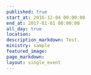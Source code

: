 ```yaml
---
published: true
start_at: 2016-12-04 00:00:00
end_at: 2017-01-01 00:00:00
all_day: true
location:
description_markdown: Test.
ministry: sample
featured_image:
page_markdown:
layout: single_event
---
```

